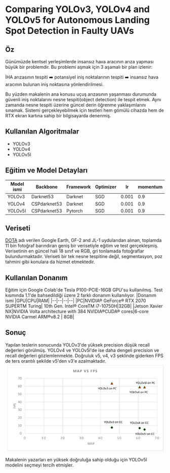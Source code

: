# Comparing YOLOv3, YOLOv4 and YOLOv5 for Autonomous Landing Spot Detection in Faulty UAVs


## Öz

Günümüzde kentsel yerleşimlerde insansız hava aracının arıza yapması büyük bir problemdir. Bu problemi aşmak için 3 aşamalı bir plan izlenir: 

İHA arızasının tespiti ➡️ potansiyel iniş noktalarının tespiti ➡️ insansız hava aracının bulunan iniş noktasına yönlendirilmesi. 

Bu yüzden makalenin ana konusu uçuş arızasının yaşanması durumunda güvenli iniş noktalarını nesne tespiti(object detection) ile tespit etmek. Aynı zamanda nesne tespiti üzerine güncel derin öğrenme yaklaşımlarını sınamak. Sistemi gerçekleyebilmek için testleri hem gömülü cihazda hem de RTX ekran kartına sahip bir bilgisayarda denenmiş.


## Kullanılan Algoritmalar
- YOLOv3
- YOLOv4
- YOLOv5l

## Eğitim ve Model Detayları

|Model ismi|Backbone| Framework |Optimizer | lr | momentum| 
|--|--|--|--|--|--|
|YOLOv3	 |Darknet53|Darknet|SGD | 0.001| 0.9|
|YOLOv4	|CSPdarknet53|Darknet|SGD | 0.001| 0.9|
|YOLOv5l |CSPdarknet53|Pytorch| SGD | 0.001 | 0.9|

## Veriseti
[DOTA](https://captain-whu.github.io/DOTA/tasks.html) adı verilen Google Earth, GF-2 and JL-1 uydularıdan alınan, toplamda 11 bin fotoğraf barındıran geniş bir verisetiyle eğitim ve test gerçekleşmiş. Verisetinin en güncel hali 18 sınıf ve RGB, gri tonlamada fotoğraflar bulundurmaktadır. Veriseti bir tek nesne tespitine değil, segmentasyon, poz tahmini gibi konulara da hizmet etmektedir.


## Kullanılan Donanım
Eğitim için Google Colab'de Tesla P100-PCIE-16GB GPU'su kullanılmış. 
Test kısmında 1.1'de bahsedildiği üzere 2 farklı donanım kullanılıyor.
|Donanım ismi |GPU|CPU|RAM| 
|--|--|--|--|
|PC|NVIDIA® GeForce® RTX 2070 SUPERTM Turing| 10th Gen. Intel® CoreTM i7-10750H|32GB|
|Jetson Xavier NX|NVIDIA Volta architecture with 384 NVIDIA®CUDA® cores|6-core NVIDIA Carmel ARM®v8.2 | 8GB|

## Sonuç
Yapılan teslerin sonucunda YOLOv3'de yüksek precision düşük recall değerleri görülmüş. YOLOv4 ve YOLOv5l'de ise daha dengeli precision ve recall değerleri gözlemlenmekte. Doğruluk v5, v4, v3 şeklinde giderken FPS de ters orantılı şekilde v5'den v3'e azalmaktadır. 
![img](/imgs/YOLO-comparison-for-UAV.png)

Makalenin yazarları en yüksek doğruluğa sahip olduğu için YOLOv5l modelini seçmeyi tercih etmişler.